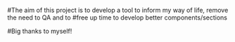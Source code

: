 #The aim of this project is to develop a tool to inform my way of life, remove the need to QA and to
#free up time to develop better components/sections

#Big thanks to myself!
